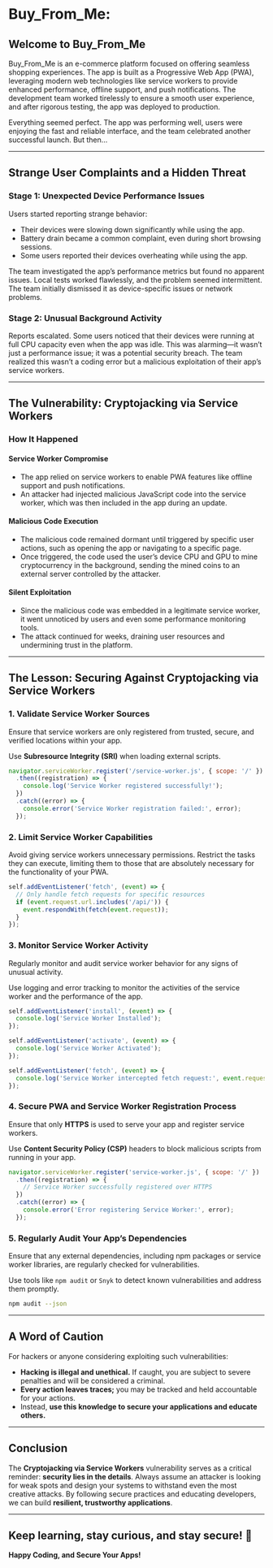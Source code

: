 # Buy_From_Me: 

## Welcome to Buy_From_Me

Buy_From_Me is an e-commerce platform focused on offering seamless shopping experiences. The app is built as a Progressive Web App (PWA), leveraging modern web technologies like service workers to provide enhanced performance, offline support, and push notifications. The development team worked tirelessly to ensure a smooth user experience, and after rigorous testing, the app was deployed to production.

Everything seemed perfect. The app was performing well, users were enjoying the fast and reliable interface, and the team celebrated another successful launch. But then...

---

## Strange User Complaints and a Hidden Threat

### Stage 1: Unexpected Device Performance Issues
Users started reporting strange behavior:

- Their devices were slowing down significantly while using the app.
- Battery drain became a common complaint, even during short browsing sessions.
- Some users reported their devices overheating while using the app.

The team investigated the app’s performance metrics but found no apparent issues. Local tests worked flawlessly, and the problem seemed intermittent. The team initially dismissed it as device-specific issues or network problems.

### Stage 2: Unusual Background Activity
Reports escalated. Some users noticed that their devices were running at full CPU capacity even when the app was idle. This was alarming—it wasn’t just a performance issue; it was a potential security breach. The team realized this wasn’t a coding error but a malicious exploitation of their app’s service workers.

---

## The Vulnerability: Cryptojacking via Service Workers

### How It Happened

#### **Service Worker Compromise**
- The app relied on service workers to enable PWA features like offline support and push notifications.
- An attacker had injected malicious JavaScript code into the service worker, which was then included in the app during an update.

#### **Malicious Code Execution**
- The malicious code remained dormant until triggered by specific user actions, such as opening the app or navigating to a specific page.
- Once triggered, the code used the user’s device CPU and GPU to mine cryptocurrency in the background, sending the mined coins to an external server controlled by the attacker.

#### **Silent Exploitation**
- Since the malicious code was embedded in a legitimate service worker, it went unnoticed by users and even some performance monitoring tools.
- The attack continued for weeks, draining user resources and undermining trust in the platform.

---

## The Lesson: Securing Against Cryptojacking via Service Workers

### **1. Validate Service Worker Sources**
Ensure that service workers are only registered from trusted, secure, and verified locations within your app.

Use **Subresource Integrity (SRI)** when loading external scripts.

```javascript
navigator.serviceWorker.register('/service-worker.js', { scope: '/' })
  .then((registration) => {
    console.log('Service Worker registered successfully!');
  })
  .catch((error) => {
    console.error('Service Worker registration failed:', error);
  });
```

### **2. Limit Service Worker Capabilities**
Avoid giving service workers unnecessary permissions. Restrict the tasks they can execute, limiting them to those that are absolutely necessary for the functionality of your PWA.

```javascript
self.addEventListener('fetch', (event) => {
  // Only handle fetch requests for specific resources
  if (event.request.url.includes('/api/')) {
    event.respondWith(fetch(event.request));
  }
});
```

### **3. Monitor Service Worker Activity**
Regularly monitor and audit service worker behavior for any signs of unusual activity.

Use logging and error tracking to monitor the activities of the service worker and the performance of the app.

```javascript
self.addEventListener('install', (event) => {
  console.log('Service Worker Installed');
});

self.addEventListener('activate', (event) => {
  console.log('Service Worker Activated');
});

self.addEventListener('fetch', (event) => {
  console.log('Service Worker intercepted fetch request:', event.request);
});
```

### **4. Secure PWA and Service Worker Registration Process**
Ensure that only **HTTPS** is used to serve your app and register service workers.

Use **Content Security Policy (CSP)** headers to block malicious scripts from running in your app.

```javascript
navigator.serviceWorker.register('service-worker.js', { scope: '/' })
  .then((registration) => {
    // Service Worker successfully registered over HTTPS
  })
  .catch((error) => {
    console.error('Error registering Service Worker:', error);
  });
```

### **5. Regularly Audit Your App’s Dependencies**
Ensure that any external dependencies, including npm packages or service worker libraries, are regularly checked for vulnerabilities.

Use tools like `npm audit` or `Snyk` to detect known vulnerabilities and address them promptly.

```bash
npm audit --json
```

---

## A Word of Caution

For hackers or anyone considering exploiting such vulnerabilities:

- **Hacking is illegal and unethical.** If caught, you are subject to severe penalties and will be considered a criminal.
- **Every action leaves traces;** you may be tracked and held accountable for your actions.
- Instead, **use this knowledge to secure your applications and educate others.**

---

## Conclusion

The **Cryptojacking via Service Workers** vulnerability serves as a critical reminder: **security lies in the details**. Always assume an attacker is looking for weak spots and design your systems to withstand even the most creative attacks. By following secure practices and educating developers, we can build **resilient, trustworthy applications**.

---

## Keep learning, stay curious, and stay secure! 🚀

**Happy Coding, and Secure Your Apps!**
